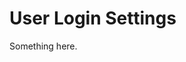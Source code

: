 [title]: # (User Login Settings)
[tags]: # (XXX)
[priority]: # (5945)
# User Login Settings
Something here.
